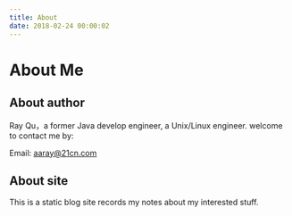 ```yaml
---
title: About 
date: 2018-02-24 00:00:02
---
```


# About Me

## About author

Ray Qu，a former Java develop engineer, a Unix/Linux engineer. welcome to contact me by:

Email: aaray@21cn.com

## About site

This is a static blog site records my notes about my interested stuff.